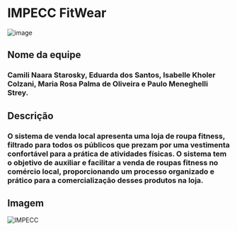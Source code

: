 # IMPECC FitWear

![image](https://github.com/santtoseduarda/IMPECC/assets/144947320/93814a21-7b43-43e1-8411-47aa228c3d93)

## Nome da equipe
### Camili Naara Starosky, Eduarda dos Santos, Isabelle Kholer Colzani, Maria Rosa Palma de Oliveira e Paulo Meneghelli Strey.

## Descrição
### O sistema de venda local apresenta uma loja de roupa fitness, filtrado para todos os públicos que prezam por uma vestimenta confortável para a prática de atividades físicas. O sistema tem o objetivo de auxiliar e facilitar a venda de roupas fitness no comércio local, proporcionando um processo organizado e prático para a comercialização desses produtos na loja.

## Imagem
![IMPECC](https://github.com/santtoseduarda/IMPECC/assets/144947320/60f94d23-edad-4c28-90e9-f22fa285a1dc)
